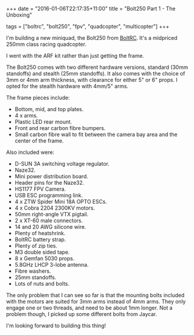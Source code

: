 +++
date = "2016-01-06T22:17:35+11:00"
title = "Bolt250 Part 1 - The Unboxing"

tags = ["boltrc", "bolt250", "fpv", "quadcopter", "multicopter"]
+++


I'm building a new miniquad, the Bolt250 from [BoltRC](http://boltrc.com.au).
It's a midpriced 250mm class racing quadcopter.

I went with the ARF kit rather than just getting the frame.

The Bolt250 comes with two different hardware versions, standard (30mm
standoffs) and stealth (25mm standoffs). It also comes with the choice of 3mm
or 4mm arm thickness, with clearance for either 5" or 6" props. I opted for the
stealth hardware with 4mm/5" arms.

The frame pieces include:

* Bottom, mid, and top plates.
* 4 x arms.
* Plastic LED rear mount.
* Front and rear carbon fibre bumpers.
* Small carbon fibre wall to fit between the camera bay area and the center of
  the frame.

Also included were:

* D-SUN 3A switching voltage regulator.
* Naze32.
* Mini power distribution board.
* Header pins for the Naze32.
* HS1177 FPV Camera.
* USB ESC programming link.
* 4 x ZTW Spider Mini 18A OPTO ESCs.
* 4 x Cobra 2204 2300KV motors.
* 50mm right-angle VTX pigtail.
* 2 x XT-60 male connectors.
* 14 and 20 AWG silicone wire.
* Plenty of heatshrink.
* BoltRC battery strap.
* Plenty of zip ties.
* M3 double sided tape.
* 8 x Gemfan 5030 props.
* 5.8GHz LHCP 3-lobe antenna.
* Fibre washers.
* 25mm standoffs.
* Lots of nuts and bolts.

The only problem that I can see so far is that the mounting bolts included with
the motors are suited for 3mm arms instead of 4mm arms. They only engage one or
two threads, and need to be about 1mm longer. Not a problem though, I picked up
some different bolts from Jaycar.

I'm looking forward to building this thing!
